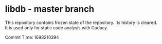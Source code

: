 # libdb - master branch

This repository contains frozen state of the repository.
Its history is cleared. It is used only for static code
analysis with Codacy.

Commit Time: 1693210394